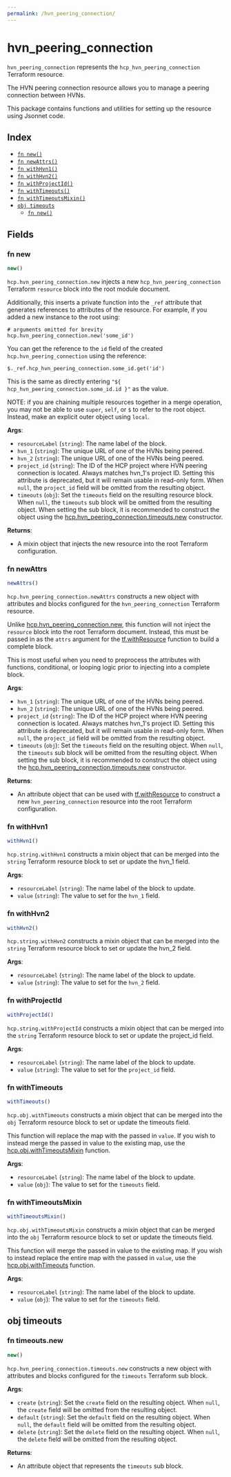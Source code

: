 ```yaml
---
permalink: /hvn_peering_connection/
---
```


# hvn_peering_connection

`hvn_peering_connection` represents the `hcp_hvn_peering_connection` Terraform resource.

The HVN peering connection resource allows you to manage a peering connection between HVNs.

This package contains functions and utilities for setting up the resource using Jsonnet code.


## Index

* [`fn new()`](#fn-new)
* [`fn newAttrs()`](#fn-newattrs)
* [`fn withHvn1()`](#fn-withhvn1)
* [`fn withHvn2()`](#fn-withhvn2)
* [`fn withProjectId()`](#fn-withprojectid)
* [`fn withTimeouts()`](#fn-withtimeouts)
* [`fn withTimeoutsMixin()`](#fn-withtimeoutsmixin)
* [`obj timeouts`](#obj-timeouts)
  * [`fn new()`](#fn-timeoutsnew)

## Fields

### fn new

```ts
new()
```


`hcp.hvn_peering_connection.new` injects a new `hcp_hvn_peering_connection` Terraform `resource`
block into the root module document.

Additionally, this inserts a private function into the `_ref` attribute that generates references to attributes of the
resource. For example, if you added a new instance to the root using:

    # arguments omitted for brevity
    hcp.hvn_peering_connection.new('some_id')

You can get the reference to the `id` field of the created `hcp.hvn_peering_connection` using the reference:

    $._ref.hcp_hvn_peering_connection.some_id.get('id')

This is the same as directly entering `"${ hcp_hvn_peering_connection.some_id.id }"` as the value.

NOTE: if you are chaining multiple resources together in a merge operation, you may not be able to use `super`, `self`,
or `$` to refer to the root object. Instead, make an explicit outer object using `local`.

**Args**:
  - `resourceLabel` (`string`): The name label of the block.
  - `hvn_1` (`string`): The unique URL of one of the HVNs being peered.
  - `hvn_2` (`string`): The unique URL of one of the HVNs being peered.
  - `project_id` (`string`): The ID of the HCP project where HVN peering connection is located. Always matches hvn_1&#39;s project ID. Setting this attribute is deprecated, but it will remain usable in read-only form. When `null`, the `project_id` field will be omitted from the resulting object.
  - `timeouts` (`obj`): Set the `timeouts` field on the resulting resource block. When `null`, the `timeouts` sub block will be omitted from the resulting object. When setting the sub block, it is recommended to construct the object using the [hcp.hvn_peering_connection.timeouts.new](#fn-timeoutsnew) constructor.

**Returns**:
- A mixin object that injects the new resource into the root Terraform configuration.


### fn newAttrs

```ts
newAttrs()
```


`hcp.hvn_peering_connection.newAttrs` constructs a new object with attributes and blocks configured for the `hvn_peering_connection`
Terraform resource.

Unlike [hcp.hvn_peering_connection.new](#fn-new), this function will not inject the `resource`
block into the root Terraform document. Instead, this must be passed in as the `attrs` argument for the
[tf.withResource](https://github.com/tf-libsonnet/core/tree/main/docs#fn-withresource) function to build a complete block.

This is most useful when you need to preprocess the attributes with functions, conditional, or looping logic prior to
injecting into a complete block.

**Args**:
  - `hvn_1` (`string`): The unique URL of one of the HVNs being peered.
  - `hvn_2` (`string`): The unique URL of one of the HVNs being peered.
  - `project_id` (`string`): The ID of the HCP project where HVN peering connection is located. Always matches hvn_1&#39;s project ID. Setting this attribute is deprecated, but it will remain usable in read-only form. When `null`, the `project_id` field will be omitted from the resulting object.
  - `timeouts` (`obj`): Set the `timeouts` field on the resulting object. When `null`, the `timeouts` sub block will be omitted from the resulting object. When setting the sub block, it is recommended to construct the object using the [hcp.hvn_peering_connection.timeouts.new](#fn-timeoutsnew) constructor.

**Returns**:
  - An attribute object that can be used with [tf.withResource](https://github.com/tf-libsonnet/core/tree/main/docs#fn-withresource) to construct a new `hvn_peering_connection` resource into the root Terraform configuration.


### fn withHvn1

```ts
withHvn1()
```

`hcp.string.withHvn1` constructs a mixin object that can be merged into the `string`
Terraform resource block to set or update the hvn_1 field.



**Args**:
  - `resourceLabel` (`string`): The name label of the block to update.
  - `value` (`string`): The value to set for the `hvn_1` field.


### fn withHvn2

```ts
withHvn2()
```

`hcp.string.withHvn2` constructs a mixin object that can be merged into the `string`
Terraform resource block to set or update the hvn_2 field.



**Args**:
  - `resourceLabel` (`string`): The name label of the block to update.
  - `value` (`string`): The value to set for the `hvn_2` field.


### fn withProjectId

```ts
withProjectId()
```

`hcp.string.withProjectId` constructs a mixin object that can be merged into the `string`
Terraform resource block to set or update the project_id field.



**Args**:
  - `resourceLabel` (`string`): The name label of the block to update.
  - `value` (`string`): The value to set for the `project_id` field.


### fn withTimeouts

```ts
withTimeouts()
```

`hcp.obj.withTimeouts` constructs a mixin object that can be merged into the `obj`
Terraform resource block to set or update the timeouts field.

This function will replace the map with the passed in `value`. If you wish to instead merge the
passed in value to the existing map, use the [hcp.obj.withTimeoutsMixin](TODO) function.

**Args**:
  - `resourceLabel` (`string`): The name label of the block to update.
  - `value` (`obj`): The value to set for the `timeouts` field.


### fn withTimeoutsMixin

```ts
withTimeoutsMixin()
```

`hcp.obj.withTimeoutsMixin` constructs a mixin object that can be merged into the `obj`
Terraform resource block to set or update the timeouts field.

This function will merge the passed in value to the existing map. If you wish
to instead replace the entire map with the passed in `value`, use the [hcp.obj.withTimeouts](TODO)
function.


**Args**:
  - `resourceLabel` (`string`): The name label of the block to update.
  - `value` (`obj`): The value to set for the `timeouts` field.


## obj timeouts



### fn timeouts.new

```ts
new()
```


`hcp.hvn_peering_connection.timeouts.new` constructs a new object with attributes and blocks configured for the `timeouts`
Terraform sub block.



**Args**:
  - `create` (`string`): Set the `create` field on the resulting object. When `null`, the `create` field will be omitted from the resulting object.
  - `default` (`string`): Set the `default` field on the resulting object. When `null`, the `default` field will be omitted from the resulting object.
  - `delete` (`string`): Set the `delete` field on the resulting object. When `null`, the `delete` field will be omitted from the resulting object.

**Returns**:
  - An attribute object that represents the `timeouts` sub block.
